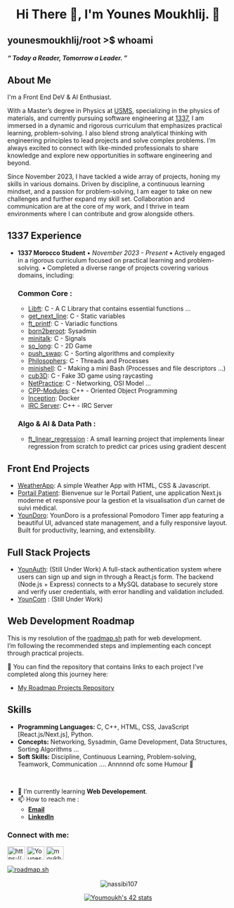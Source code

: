 <h1 align="center">Hi There 👋, I'm Younes Moukhlij.  🌱 </h1>
<h2 align = "left"> younesmoukhlij/root >$ whoami</h2>
<h5 algin = "left"> “ Today a Reader, Tomorrow a Leader. ”  </h5>

## About Me

I'm a Front End DeV & AI Enthusiast.

With a Master’s degree in Physics at [USMS](https://www.usms.ac.ma/), specializing in the physics of materials, and currently pursuing software engineering at [1337](https://1337.ma), I am immersed in a dynamic and rigorous curriculum that emphasizes practical learning, problem-solving.
I also blend strong analytical thinking with engineering principles to lead projects and solve complex problems.
I’m always excited to connect with like-minded professionals to share knowledge and explore new opportunities in software engineering and beyond.

Since November 2023, I have tackled a wide array of projects, honing my skills in various domains.
Driven by discipline, a continuous learning mindset, and a passion for problem-solving, I am eager to take on new challenges and further expand my skill set.
Collaboration and communication are at the core of my work, and I thrive in team environments where I can contribute and grow alongside others.

## 1337 Experience
- **1337 Morocco Student**
  • *November 2023 - Present*
  • Actively engaged in a rigorous curriculum focused on practical learning and problem-solving.
  • Completed a diverse range of projects covering various domains, including:


  ### Common Core :

    - [Libft](https://github.com/YounesMoukhlij/libft): C - A C Library that contains essential functions ... 
    - [get_next_line](https://github.com/YounesMoukhlij/get_next_line): C - Static variables
    - [ft_printf](https://github.com/YounesMoukhlij/ft_printf): C - Variadic functions
    - [born2beroot](https://github.com/YounesMoukhlij/born2beroot): Sysadmin
    - [minitalk](https://github.com/YounesMoukhlij/minitalk): C - Signals
    - [so_long](https://github.com/YounesMoukhlij/so_long): C - 2D Game
    - [push_swap](https://github.com/YounesMoukhlij/push_swap): C - Sorting algorithms and complexity
    - [Philosophers](https://github.com/YounesMoukhlij/philosophers): C - Threads and Processes
    - [minishell](https://github.com/YounesMoukhlij/minishell): C - Making a mini Bash (Processes and file descriptors ...)
    - [cub3D](https://github.com/YounesMoukhlij/Cub3D_42): C - Fake 3D game using raycasting
    - [NetPractice](https://github.com/YounesMoukhlij/Net-Practice_42): C - Networking, OSI Model ... 
    - [CPP-Modules](https://github.com/YounesMoukhlij/CPP-Modules_42): C++ - Oriented Object Programming
    - [Inception](https://github.com/YounesMoukhlij/Inception_42): Docker
    - [IRC Server](https://github.com/YounesMoukhlij/IRC_42): C++ - IRC Server

  ### Algo & AI & Data Path :
    - [ft_linear_regression](https://github.com/YounesMoukhlij/ft_linear_regression_42) : A small learning project that implements linear regression from scratch to predict car prices using gradient descent
 
## Front End Projects


  - [WeatherApp](https://github.com/YounesMoukhlij/Weather-App): A simple Weather App with HTML, CSS & Javascript.
  - [Portail Patient](https://github.com/YounesMoukhlij/Portail-Patient): Bienvenue sur le Portail Patient, une application Next.js moderne et responsive pour la gestion et la visualisation d’un carnet de suivi médical.
  - [YounDoro](https://github.com/YounesMoukhlij/YounDoro): YounDoro is a professional Pomodoro Timer app featuring a beautiful UI, advanced state management, and a fully responsive layout. Built for productivity, learning, and extensibility.
    
## Full Stack Projects

  - [YounAuth](https://github.com/YounesMoukhlij/YounAuth): (Still Under Work) A full-stack authentication system where users can sign up and sign in through a React.js form. The backend (Node.js + Express) connects to a MySQL database to securely store and verify user credentials, with error handling and validation included.
  - [YounCom](https://github.com/YounesMoukhlij/YounCom) : (Still Under Work)

## Web Development Roadmap

This is my resolution of the [roadmap.sh](https://roadmap.sh/frontend) path for web development.  
I’m following the recommended steps and implementing each concept through practical projects.

🔗 You can find the repository that contains links to each project I’ve completed along this journey here:  
  - [My Roadmap Projects Repository](https://github.com/YounesMoukhlij/web-roadmap-projects)



## Skills
- **Programming Languages:** C, C++, HTML, CSS, JavaScript [React.js/Next.js], Python.
- **Concepts:** Networking, Sysadmin, Game Development, Data Structures, Sorting Algorithms ...
- **Soft Skills:** Discipline, Continuous Learning, Problem-solving, Teamwork, Communication .... Annnnnd ofc some Humour 🙂
</br>

- 🌱 I’m currently learning **Web Developement**.
- 📫 How to reach me :
  - **[Email](younes.moukhlij@outlook.com)**
  - **[LinkedIn](https://www.linkedin.com/in/younesmoukhlij/)**


<h3 align="left">Connect with me:</h3>
<p align="left">
<a href="https://codepen.io/https://codepen.io/younes-moukhlij" target="blank"><img align="center" src="https://raw.githubusercontent.com/rahuldkjain/github-profile-readme-generator/master/src/images/icons/Social/codepen.svg" alt="https://codepen.io/Younes-Moukhlij" height="30" width="40" /></a>
<a href="https://twitter.com/YounesMoukhlij" target="blank"><img align="center" src="https://raw.githubusercontent.com/rahuldkjain/github-profile-readme-generator/master/src/images/icons/Social/twitter.svg" alt="YounesMoukhlij" height="30" width="40" /></a>
<a href="https://linkedin.com/in/younesmoukhlij" target="blank"><img align="center" src="https://raw.githubusercontent.com/rahuldkjain/github-profile-readme-generator/master/src/images/icons/Social/linked-in-alt.svg" alt="moukhlij younes" height="30" width="40" /></a>
</p>

  [![roadmap.sh](https://roadmap.sh/card/wide/688b5910087fc9883f5cd8a1?variant=dark&roadmaps=%2Cfrontend%3Fr%3Dfrontend-beginner%2Cai-engineer%2Ccpp)](https://roadmap.sh)

<p align ="center">&nbsp;<img align="center" src="https://github-readme-stats.vercel.app/api?username=YounesMoukhlij&show_icons=true&locale=en" alt="nassibi107" /></p>
<p align ="center"><a href="https://github.com/oakoudad/badge42"><img src="https://badge.mediaplus.ma/greenbinary/Youmoukh" alt="Youmoukh's 42 stats" /></a></p>
